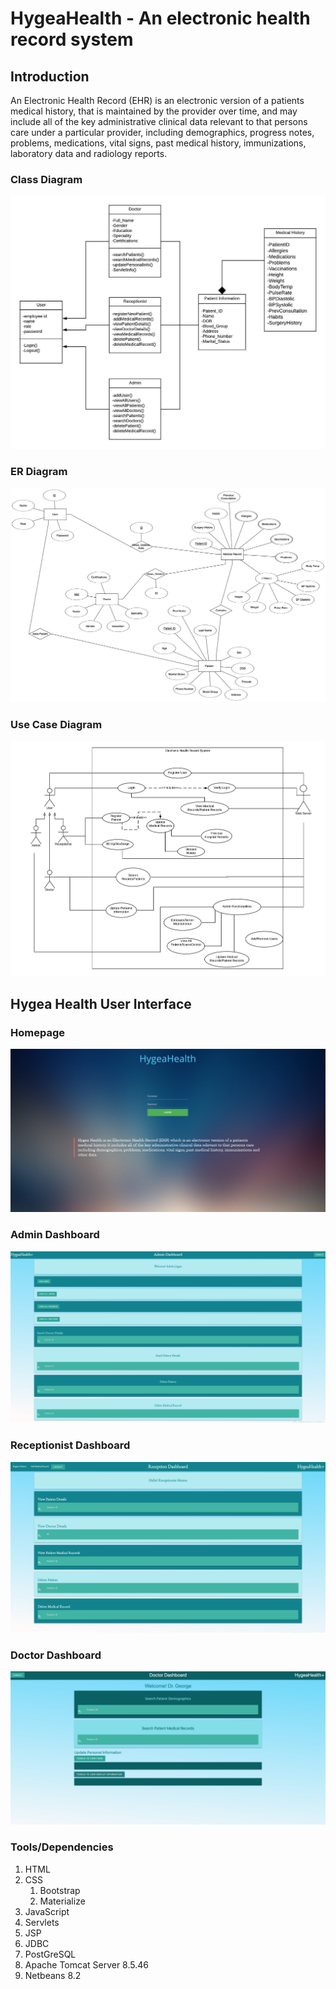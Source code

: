 # HygeaHealth - An electronic health record system

## Introduction

An Electronic Health Record (EHR) is an electronic version of a patients medical history, that is maintained by the 
provider over time, and may include all of the key administrative clinical data relevant to that persons care under
a particular provider, including demographics, progress notes, problems, medications, vital signs, past medical history, immunizations, laboratory data and radiology reports.

### Class Diagram

![Class-Diagram](https://github.com/JaganKaartik/Electronic-Health-Record/blob/master/documentation/Class%20Diagram.jpeg)


### ER Diagram

![ER-Diagram](https://github.com/JaganKaartik/Electronic-Health-Record/blob/master/documentation/ER%20Diagram.png)

### Use Case Diagram

![Use-Case-Diagram](https://github.com/JaganKaartik/Electronic-Health-Record/blob/master/documentation/Use%20Case%20Diagram.jpeg)

## Hygea Health User Interface

### Homepage

![HomePage](https://github.com/JaganKaartik/Electronic-Health-Record/blob/master/UI%20Screen%20Shots/1.%20Homepage.png)
### Admin Dashboard
![AdminDB](https://github.com/JaganKaartik/Electronic-Health-Record/blob/master/UI%20Screen%20Shots/2.%20Admin%20Dashboard.png)
### Receptionist Dashboard
![RecepDB](https://github.com/JaganKaartik/Electronic-Health-Record/blob/master/UI%20Screen%20Shots/4.%20Receptionist%20Dashboard.png)
### Doctor Dashboard
![DocDB](https://github.com/JaganKaartik/Electronic-Health-Record/blob/master/UI%20Screen%20Shots/5.%20Doctor%20Dashboard.png)


### Tools/Dependencies
1. HTML
2. CSS
    1. Bootstrap
    2. Materialize
3. JavaScript
5. Servlets
6. JSP
7. JDBC
8. PostGreSQL 
9. Apache Tomcat Server 8.5.46
10. Netbeans 8.2
